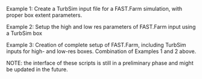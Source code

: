 

Example 1: Create a TurbSim input file for a FAST.Farm simulation, with proper box extent parameters.
  
Example 2: Setup the high and low res parameters of FAST.Farm input using a TurbSim box

Example 3: Creation of complete setup of FAST.Farm, including TurbSim inputs for high- and low-res boxes. Combination of Examples 1 and 2 above.


NOTE: the interface of these scripts is still in a preliminary phase and might be updated in the future.
